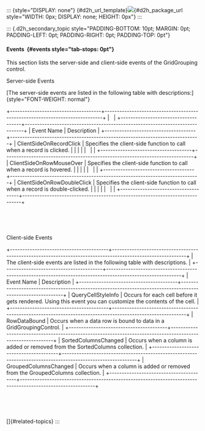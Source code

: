 ::: {style="DISPLAY: none"}
[](ms-xhelp:///?Id=d2h_url_template){#d2h_url_template}![](!package_url!){#d2h_package_url style="WIDTH: 0px; DISPLAY: none; HEIGHT: 0px"}
:::

::: {.d2h_secondary_topic style="PADDING-BOTTOM: 10pt; MARGIN: 0pt; PADDING-LEFT: 0pt; PADDING-RIGHT: 0pt; PADDING-TOP: 0pt"}
#### Events  {#events style="tab-stops: 0pt"}

This section lists the server-side and client-side events of the GridGrouping control.

Server-side Events

[The server-side events are listed in the following table with descriptions:]{style="FONT-WEIGHT: normal"}

+-------------------------------------+-----------------------------------------------------------------------------+
|                                                                                                                   |
+-------------------------------------+-----------------------------------------------------------------------------+
| Event Name                          | Description                                                                 |
+-------------------------------------+-----------------------------------------------------------------------------+
| ClientSideOnRecordClick             | Specifies the client-side function to call when a record is clicked.        |
|                                     |                                                                             |
|                                     |                                                                             |
+-------------------------------------+-----------------------------------------------------------------------------+
| ClientSideOnRowMouseOver            | Specifies the client-side function to call when a record is hovered.        |
|                                     |                                                                             |
|                                     |                                                                             |
+-------------------------------------+-----------------------------------------------------------------------------+
| ClientSideOnRowDoubleClick          | Specifies the client-side function to call when a record is double-clicked. |
|                                     |                                                                             |
|                                     |                                                                             |
+-------------------------------------+-----------------------------------------------------------------------------+

 

 

Client-side Events

+----------------------------------------+------------------------------------------------------------------------------------------------------------+
| The client-side events are listed in the following table with descriptions.                                                                         |
+----------------------------------------+------------------------------------------------------------------------------------------------------------+
| Event Name                             | Description                                                                                                |
+----------------------------------------+------------------------------------------------------------------------------------------------------------+
| QueryCellStyleInfo                     | Occurs for each cell before it gets rendered. Using this event you can customize the contents of the cell. |
+----------------------------------------+------------------------------------------------------------------------------------------------------------+
| RowDataBound                           | Occurs when a data row is bound to data in a GridGroupingControl.                                          |
+----------------------------------------+------------------------------------------------------------------------------------------------------------+
| SortedColumnsChanged                   | Occurs when a column is added or removed from the SortedColumns collection.                                |
+----------------------------------------+------------------------------------------------------------------------------------------------------------+
| GroupedColumnsChanged                  | Occurs when a column is added or removed from the GroupedColumns collection.                               |
+----------------------------------------+------------------------------------------------------------------------------------------------------------+

 

 

[]{#related-topics}
:::
